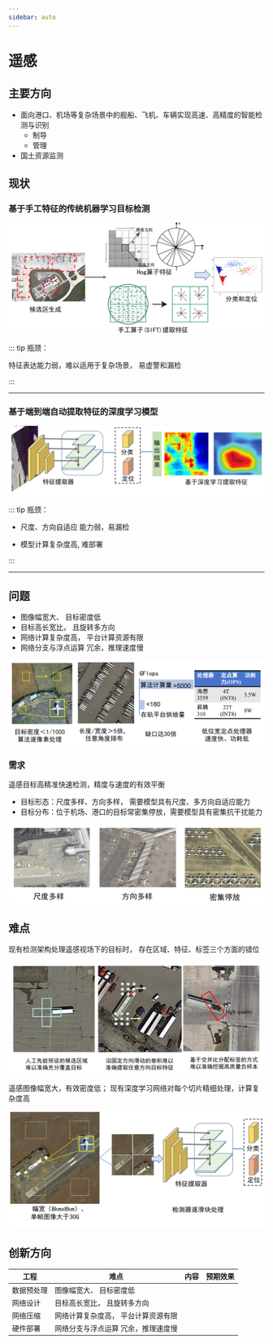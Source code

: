 ```yaml
---
sidebar: auto
---
```




# 遥感

## 主要方向

- 面向港口、机场等复杂场景中的舰船、飞机、车辆实现高速、高精度的智能检测与识别
    - 制导
    - 管理
- 国土资源监测



## 现状

### 基于手工特征的传统机器学习目标检测

![image-20231015135542834](https://raw.githubusercontent.com/Overmind7/images/main/img/image-20231015135542834.png)

::: tip 瓶颈：

特征表达能力弱，难以适用于复杂场景， 易虚警和漏检

:::

--------------------

### 基于端到端自动提取特征的深度学习模型

![image-20231015135608513](https://raw.githubusercontent.com/Overmind7/images/main/img/image-20231015135608513.png)



::: tip 瓶颈：

- 尺度、方向自适应 能力弱，易漏检

- 模型计算复杂度高, 难部署

:::





--------------------------

## 问题

- 图像幅宽大、 目标密度低
- 目标高长宽比， 且旋转多方向
- 网络计算复杂度高， 平台计算资源有限
- 网络分支与浮点运算 冗余，推理速度慢

![image-20231015134117734](https://raw.githubusercontent.com/Overmind7/images/main/img/image-20231015134117734-1697348498675-1.png)



### 需求

遥感目标高精准快速检测，精度与速度的有效平衡

- 目标形态：尺度多样、方向多样， 需要模型具有尺度、多方向自适应能力
- 目标分布：位于机场、港口的目标常密集停放，需要模型具有密集抗干扰能力

![image-20231015134654876](https://raw.githubusercontent.com/Overmind7/images/main/img/image-20231015134654876.png)



## 难点

现有检测架构处理遥感视场下的目标时， 存在区域、特征、标签三个方面的错位

![image-20231015134757781](https://raw.githubusercontent.com/Overmind7/images/main/img/image-20231015134757781.png)

遥感图像幅宽大，有效密度低； 现有深度学习网络对每个切片精细处理，计算复杂度高

![image-20231015134823109](https://raw.githubusercontent.com/Overmind7/images/main/img/image-20231015134823109.png)



## 创新方向

| 工程       | 难点                                | 内容 | 预期效果 |
| ---------- | ----------------------------------- | ---- | -------- |
| 数据预处理 | 图像幅宽大、 目标密度低             |      |          |
| 网络设计   | 目标高长宽比， 且旋转多方向         |      |          |
| 网络压缩   | 网络计算复杂度高， 平台计算资源有限 |      |          |
| 硬件部署   | 网络分支与浮点运算 冗余，推理速度慢 |      |          |

